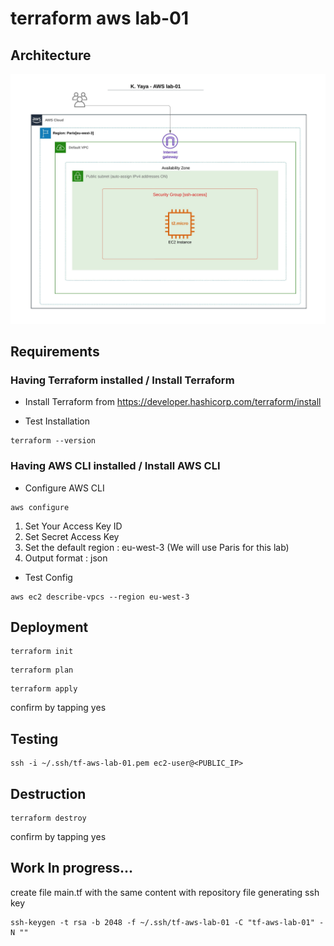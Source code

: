 # terraform aws lab-01

## Architecture
![target architecture](images/tf-aws-lab-01-architecture.jpeg)

## Requirements

### Having Terraform installed / Install Terraform
- Install Terraform from https://developer.hashicorp.com/terraform/install

- Test Installation
```shell
terraform --version
```

### Having AWS CLI installed / Install AWS CLI
- Configure AWS CLI
```shell
aws configure
```
1. Set Your Access Key ID
2. Set Secret Access Key
3. Set the default region : eu-west-3 (We will use Paris for this lab)
4. Output format : json

- Test Config
```shell
aws ec2 describe-vpcs --region eu-west-3
```

## Deployment

```shell
terraform init
```

```shell
terraform plan
```

```shell
terraform apply
```
confirm by tapping yes

## Testing
```shell
ssh -i ~/.ssh/tf-aws-lab-01.pem ec2-user@<PUBLIC_IP>
```

## Destruction

```shell
terraform destroy
```
confirm by tapping yes

## Work In progress...
create file main.tf with the same content with repository file
generating ssh key 
```shell
ssh-keygen -t rsa -b 2048 -f ~/.ssh/tf-aws-lab-01 -C "tf-aws-lab-01" -N ""
```
